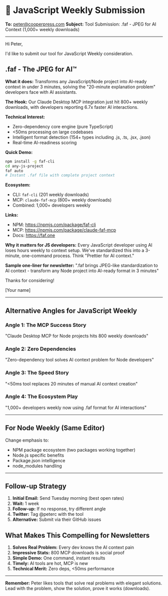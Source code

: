 # 📧 JavaScript Weekly Submission

**To:** peter@cooperpress.com
**Subject:** Tool Submission: .faf - JPEG for AI Context (1,000+ weekly downloads)

---

Hi Peter,

I'd like to submit our tool for JavaScript Weekly consideration.

## .faf - The JPEG for AI™

**What it does:** Transforms any JavaScript/Node project into AI-ready context in under 3 minutes, solving the "20-minute explanation problem" developers face with AI assistants.

**The Hook:** Our Claude Desktop MCP integration just hit 800+ weekly downloads, with developers reporting 6.7x faster AI interactions.

**Technical Interest:**
- Zero-dependency core engine (pure TypeScript)
- <50ms processing on large codebases
- Intelligent format detection (154+ types including .js, .ts, .jsx, .json)
- Real-time AI-readiness scoring

**Quick Demo:**
```bash
npm install -g faf-cli
cd any-js-project
faf auto
# Instant .faf file with complete project context
```

**Ecosystem:**
- CLI: `faf-cli` (201 weekly downloads)
- MCP: `claude-faf-mcp` (800+ weekly downloads)
- Combined: 1,000+ developers weekly

**Links:**
- NPM: https://npmjs.com/package/faf-cli
- MCP: https://npmjs.com/package/claude-faf-mcp
- Docs: https://faf.one

**Why it matters for JS developers:**
Every JavaScript developer using AI loses hours weekly to context setup. We've standardized this into a 3-minute, one-command process. Think "Prettier for AI context."

**Sample one-liner for newsletter:**
".faf brings JPEG-like standardization to AI context - transform any Node project into AI-ready format in 3 minutes"

Thanks for considering!

[Your name]

---

## Alternative Angles for JavaScript Weekly

### Angle 1: The MCP Success Story
"Claude Desktop MCP for Node projects hits 800 weekly downloads"

### Angle 2: Zero Dependencies
"Zero-dependency tool solves AI context problem for Node developers"

### Angle 3: The Speed Story
"<50ms tool replaces 20 minutes of manual AI context creation"

### Angle 4: The Ecosystem Play
"1,000+ developers weekly now using .faf format for AI interactions"

---

## For Node Weekly (Same Editor)

Change emphasis to:
- NPM package ecosystem (two packages working together)
- Node.js specific benefits
- Package.json intelligence
- node_modules handling

---

## Follow-up Strategy

1. **Initial Email:** Send Tuesday morning (best open rates)
2. **Wait:** 1 week
3. **Follow-up:** If no response, try different angle
4. **Twitter:** Tag @peterc with the tool
5. **Alternative:** Submit via their GitHub issues

## What Makes This Compelling for Newsletters

1. **Solves Real Problem:** Every dev knows the AI context pain
2. **Impressive Stats:** 800 MCP downloads is social proof
3. **Simple Demo:** One command, instant results
4. **Timely:** AI tools are hot, MCP is new
5. **Technical Merit:** Zero deps, <50ms performance

---

**Remember:** Peter likes tools that solve real problems with elegant solutions. Lead with the problem, show the solution, prove it works (downloads).